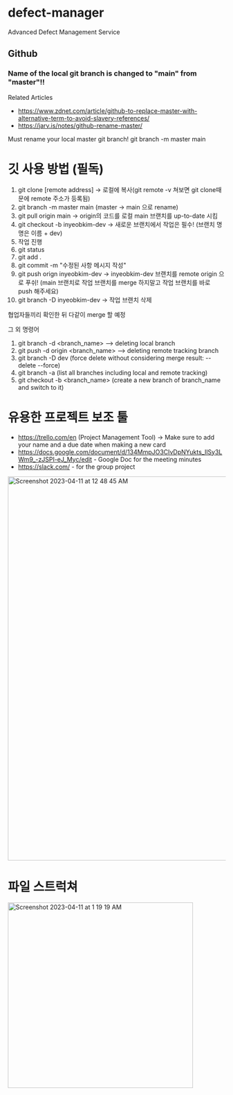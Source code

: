 # defect-manager
Advanced Defect Management Service


## Github
### Name of the local git branch is changed to "main" from "master"!!
Related Articles</br>
* https://www.zdnet.com/article/github-to-replace-master-with-alternative-term-to-avoid-slavery-references/ 
* https://jarv.is/notes/github-rename-master/

Must rename your local master git branch!
git branch -m master main

# 깃 사용 방법 (필독)
1. git clone [remote address] -> 로컬에 복사(git remote -v 쳐보면 git clone때문에 remote 주소가 등록됨)
2. git branch -m master main (master -> main 으로 rename)
3. git pull origin main -> origin의 코드를 로컬 main 브랜치를 up-to-date 시킴
4. git checkout -b inyeobkim-dev -> 새로운 브랜치에서 작업은 필수! (브랜치 명명은 이름 + dev)
5. 작업 진행
6. git status
7. git add .
8. git commit -m "수정된 사항 메시지 작성"
9. git push orign inyeobkim-dev -> inyeobkim-dev 브랜치를 remote origin 으로 푸쉬! (main 브랜치로 작업 브랜치를 merge 하지말고 작업 브랜치를 바로 push 해주세요)
10. git branch -D inyeobkim-dev -> 작업 브랜치 삭제

협업자들끼리 확인한 뒤 다같이 merge 할 예정

그 외 명령어
1. git branch -d <branch_name> --> deleting local branch
2. git push -d origin <branch_name> --> deleting remote tracking branch
3. git branch -D dev (force delete without considering merge result: --delete --force)
4. git branch -a (list all branches including local and remote tracking)
5. git checkout -b <branch_name> (create a new branch of branch_name and switch to it)

# 유용한 프로젝트 보조 툴
* https://trello.com/en (Project Management Tool) -> Make sure to add your name and a due date when making a new card
* https://docs.google.com/document/d/134MmpJO3CIvDpNYukts_IlSy3LWm9_-zJSPI-eJ_Myc/edit - Google Doc for the meeting minutes
* https://slack.com/ - for the group project

<img width="886" alt="Screenshot 2023-04-11 at 12 48 45 AM" src="https://user-images.githubusercontent.com/60948817/230939078-5c78dac8-c036-4b12-ad98-4c766b581b20.png">

# 파일 스트럭쳐
<img width="428" alt="Screenshot 2023-04-11 at 1 19 19 AM" src="https://user-images.githubusercontent.com/60948817/230944596-2d58eb5a-c6e6-4fe4-9618-64d85a549942.png">


